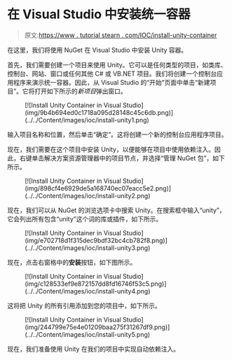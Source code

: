# 在 Visual Studio 中安装统一容器

> 原文:[https://www . tutorial stearn . com/IOC/install-unity-container](https://www.tutorialsteacher.com/ioc/install-unity-container)

在这里，我们将使用 NuGet 在 Visual Studio 中安装 Unity 容器。

首先，我们需要创建一个项目来使用 Unity。它可以是任何类型的项目，如类库、控制台、网站、窗口或任何其他 C# 或 VB.NET 项目。我们将创建一个控制台应用程序来演示统一容器。因此，从 Visual Studio 的“开始”页面中单击“新建项目”。它将打开如下所示的*新项目*弹出窗口。

<figure>[![Install Unity Container in Visual Studio](img/9b4b694ed0c1718a095d28148c45c6db.png)](../../Content/images/ioc/install-unity1.png)</figure>

输入项目名称和位置，然后单击“确定”。这将创建一个新的控制台应用程序项目。

现在，我们需要在这个项目中安装 Unity，以便能够在项目中使用依赖注入。因此，右键单击解决方案资源管理器中的项目节点，并选择“管理 NuGet 包”，如下所示。

<figure>[![Install Unity Container in Visual Studio](img/898cf4e6929de5a168740ec07eacc5e2.png)](../../Content/images/ioc/install-unity2.png)</figure>

现在，我们可以从 NuGet 的浏览选项卡中搜索 Unity。在搜索框中输入“unity”，它会列出所有包含“unity”这个词的库或插件，如下所示。

<figure>[![Install Unity Container in Visual Studio](img/e702718d1f315dec9bdf32bc4cb782f8.png)](../../Content/images/ioc/install-unity3.png)</figure>

现在，点击右窗格中的**安装**按钮，如下图所示。

<figure>[![Install Unity Container in Visual Studio](img/c128533ef9e872157dd8fd16746f53c5.png)](../../Content/images/ioc/install-unity4.png)</figure>

这将把 Unity 的所有引用添加到您的项目中，如下所示。

<figure>[![Install Unity Container in Visual Studio](img/244799e75e4e01209baa275f31267df9.png)](../../Content/images/ioc/install-unity5.png)</figure>

现在，我们准备使用 Unity 在我们的项目中实现自动依赖注入。